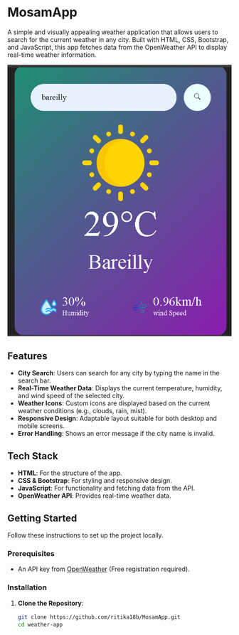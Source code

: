 # MosamApp  

A simple and visually appealing weather application that allows users to search for the current weather in any city. Built with HTML, CSS, Bootstrap, and JavaScript, this app fetches data from the OpenWeather API to display real-time weather information.

![Weather App Screenshot](Screenshot.png)

## Features

- **City Search**: Users can search for any city by typing the name in the search bar.
- **Real-Time Weather Data**: Displays the current temperature, humidity, and wind speed of the selected city.
- **Weather Icons**: Custom icons are displayed based on the current weather conditions (e.g., clouds, rain, mist).
- **Responsive Design**: Adaptable layout suitable for both desktop and mobile screens.
- **Error Handling**: Shows an error message if the city name is invalid.

## Tech Stack

- **HTML**: For the structure of the app.
- **CSS & Bootstrap**: For styling and responsive design.
- **JavaScript**: For functionality and fetching data from the API.
- **OpenWeather API**: Provides real-time weather data.

## Getting Started

Follow these instructions to set up the project locally.

### Prerequisites

- An API key from [OpenWeather](https://openweathermap.org/) (Free registration required).

### Installation

1. **Clone the Repository**:
   ```bash
   git clone https://github.com/ritika18b/MosamApp.git
   cd weather-app

